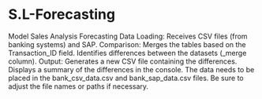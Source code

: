 # S.L-Forecasting
Model Sales Analysis Forecasting 
Data Loading:
Receives CSV files (from banking systems) and SAP.
Comparison:
Merges the tables based on the Transaction_ID field.
Identifies differences between the datasets (_merge column).
Output:
Generates a new CSV file containing the differences.
Displays a summary of the differences in the console.
The data needs to be placed in the bank_csv_data.csv and bank_sap_data.csv files. Be sure to adjust the file names or paths if necessary.
